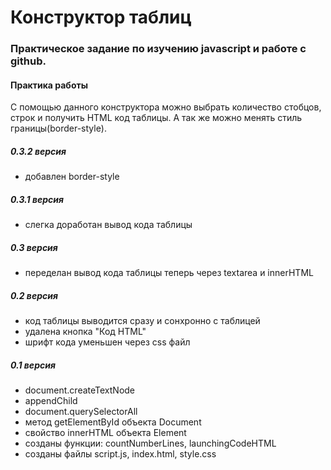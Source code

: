# Конструктор таблиц
### Практическое задание по изучению javascript и работе с github.
#### Практика работы

С помощью данного конструктора можно выбрать количество стобцов, строк и получить HTML код таблицы. А так же можно менять стиль границы(border-style).

##### 0.3.2 версия
* добавлен  border-style

##### 0.3.1 версия
* слегка доработан вывод кода таблицы

##### 0.3 версия
* переделан вывод кода таблицы теперь через textarea и innerHTML

##### 0.2 версия
* код таблицы выводится сразу и сонхронно с таблицей
* удалена кнопка "Код HTML"
* шрифт кода уменьшен через css файл

##### 0.1 версия
* document.createTextNode
* appendChild
* document.querySelectorAll
* метод getElementById объекта Document
* свойство innerHTML объекта Element
* созданы функции: countNumberLines, launchingCodeHTML
* созданы файлы script.js, index.html, style.css